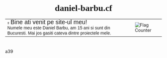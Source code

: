 # <center style="font-family:'Cooper Black'">daniel-barbu.cf</center>

<table><td><span style="line-height:0; font-family:'Lucida Sans Unicode','Lucida Grande',sans-serif"><img src="/favicon.png?" width="1.6%"> <span style="font-size:140%;">Bine ati venit pe site-ul meu!</span><br>
Numele meu este Daniel Barbu, am 15 ani si sunt din Bucuresti. Mai jos gasiti cateva dintre proiectele mele.</span></td>
<td><a href="https://info.flagcounter.com/b59h"><img src="https://s05.flagcounter.com/count/b59h/bg_FFFFFF/txt_000000/border_CCCCCC/columns_1/maxflags_5/viewers_0/labels_1/pageviews_0/flags_0/percent_0/" alt="Flag Counter" border="0" align="right"></a></td></table>
<h1> </h1>

a39

<script>var link=document.createElement("link"); link.rel="icon"; link.href="/favicon.png?"; document.getElementsByTagName("head")[0].appendChild(link);</script>
<style>tr, td {border:0;} table{width:100%;}</style>
